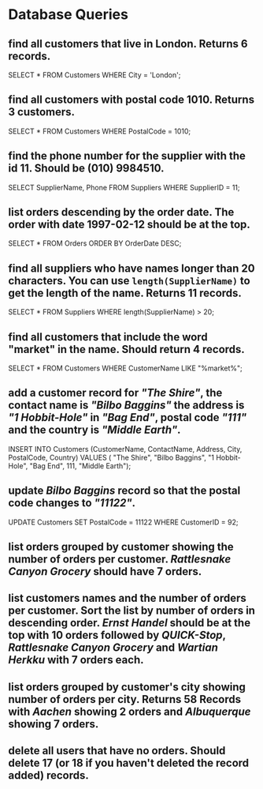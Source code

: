 # Database Queries

## find all customers that live in London. Returns 6 records.
SELECT * FROM Customers WHERE City = 'London';

## find all customers with postal code 1010. Returns 3 customers.
SELECT * FROM Customers WHERE PostalCode = 1010;

## find the phone number for the supplier with the id 11. Should be (010) 9984510.
SELECT SupplierName, Phone FROM Suppliers WHERE SupplierID = 11;

## list orders descending by the order date. The order with date 1997-02-12 should be at the top.
SELECT * FROM Orders ORDER BY OrderDate DESC;

## find all suppliers who have names longer than 20 characters. You can use `length(SupplierName)` to get the length of the name. Returns 11 records.
SELECT * FROM Suppliers WHERE length(SupplierName) > 20;

## find all customers that include the word "market" in the name. Should return 4 records.
SELECT * FROM Customers WHERE CustomerName LIKE "%market%";

## add a customer record for _"The Shire"_, the contact name is _"Bilbo Baggins"_ the address is _"1 Hobbit-Hole"_ in _"Bag End"_, postal code _"111"_ and the country is _"Middle Earth"_.
INSERT INTO Customers (CustomerName, ContactName, Address, City, PostalCode, Country) 
VALUES ( "The Shire", "Bilbo Baggins", "1 Hobbit-Hole", "Bag End", 111, "Middle Earth");

## update _Bilbo Baggins_ record so that the postal code changes to _"11122"_.
UPDATE Customers
SET PostalCode = 11122
WHERE CustomerID = 92;

## list orders grouped by customer showing the number of orders per customer. _Rattlesnake Canyon Grocery_ should have 7 orders.


## list customers names and the number of orders per customer. Sort the list by number of orders in descending order. _Ernst Handel_ should be at the top with 10 orders followed by _QUICK-Stop_, _Rattlesnake Canyon Grocery_ and _Wartian Herkku_ with 7 orders each.

## list orders grouped by customer's city showing number of orders per city. Returns 58 Records with _Aachen_ showing 2 orders and _Albuquerque_ showing 7 orders.

## delete all users that have no orders. Should delete 17 (or 18 if you haven't deleted the record added) records.
